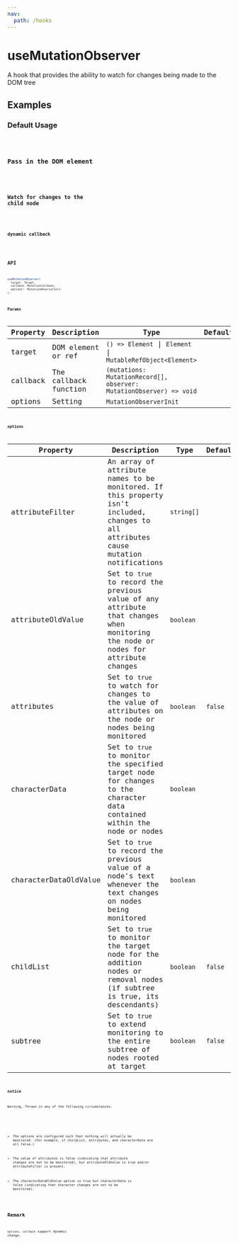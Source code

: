 ```yaml
---
nav:
  path: /hooks
---
```


# useMutationObserver

A hook that provides the ability to watch for changes being made to the DOM tree

## Examples

### Default Usage

<code src="./demo/demo1.tsx" />

### Pass in the DOM element

<code src="./demo/demo2.tsx" />

### Watch for changes to the child node

<code src="./demo/demo3.tsx" />

### dynamic callback

<code src="./demo/demo4.tsx" />

## API

```typescript
useMutationObserver(
  target: Target,
  callback: MutationCallback,
  options?: MutationObserverInit,
);
```

### Params

| Property | Description           | Type                                                                | Default |
| -------- | --------------------- | ------------------------------------------------------------------- | ------- |
| target   | DOM element or ref    | `() => Element` \| `Element` \| `MutableRefObject<Element>`         |         |
| callback | The callback function | `(mutations: MutationRecord[], observer: MutationObserver) => void` |         |
| options  | Setting               | `MutationObserverInit`                                              |         |

### options

| Property              | Description                                                                                                                          | Type       | Default |
| --------------------- | ------------------------------------------------------------------------------------------------------------------------------------ | ---------- | ------- |
| attributeFilter       | An array of attribute names to be monitored. If this property isn't included, changes to all attributes cause mutation notifications | `string[]` |         |
| attributeOldValue     | Set to `true` to record the previous value of any attribute that changes when monitoring the node or nodes for attribute changes     | `boolean`  |         |
| attributes            | Set to `true` to watch for changes to the value of attributes on the node or nodes being monitored                                   | `boolean`  | `false` |
| characterData         | Set to `true` to monitor the specified target node for changes to the character data contained within the node or nodes              | `boolean`  |         |
| characterDataOldValue | Set to `true` to record the previous value of a node's text whenever the text changes on nodes being monitored                       | `boolean`  |         |
| childList             | Set to `true` to monitor the target node for the addition nodes or removal nodes (if subtree is true, its descendants)               | `boolean`  | `false` |
| subtree               | Set to `true` to extend monitoring to the entire subtree of nodes rooted at target                                                   | `boolean`  | `false` |

### notice

Warning, Thrown in any of the following circumstances:

<!-- https://developer.mozilla.org/en-US/docs/Web/API/MutationObserver/observe#exceptions -->

- The options are configured such that nothing will actually be monitored. (For example, if childList, attributes, and characterData are all false.)

- The value of attributes is false (indicating that attribute changes are not to be monitored), but attributeOldValue is true and/or attributeFilter is present.

- The characterDataOldValue option is true but characterData is false (indicating that character changes are not to be monitored).

## Remark

`options`、`callback` support dynamic change.
